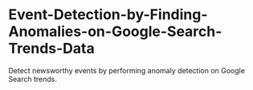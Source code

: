# Event-Detection-by-Finding-Anomalies-on-Google-Search-Trends-Data
Detect newsworthy events by performing anomaly detection on Google Search trends.
